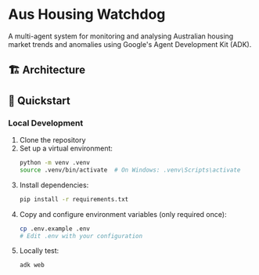 # Aus Housing Watchdog

A multi-agent system for monitoring and analysing Australian housing market trends and anomalies using Google's Agent Development Kit (ADK).

## 🏗️ Architecture

## 🚀 Quickstart

### Local Development

1. Clone the repository
2. Set up a virtual environment:
   ```bash
   python -m venv .venv
   source .venv/bin/activate  # On Windows: .venv\Scripts\activate
   ```
3. Install dependencies:
   ```bash
   pip install -r requirements.txt
   ```
4. Copy and configure environment variables (only required once):
   ```bash
   cp .env.example .env
   # Edit .env with your configuration
   ```
5. Locally test:
   ```bash
   adk web
   ```
